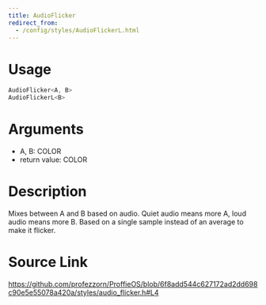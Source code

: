```yaml
---
title: AudioFlicker
redirect_from:
  - /config/styles/AudioFlickerL.html
---
```


# Usage
```cpp
AudioFlicker<A, B>
AudioFlickerL<B>
```

# Arguments
 * A, B: COLOR
 * return value: COLOR

# Description
Mixes between A and B based on audio. Quiet audio
means more A, loud audio means more B.
Based on a single sample instead of an average to make it flicker.

# Source Link
https://github.com/profezzorn/ProffieOS/blob/6f8add544c627172ad2dd698c90e5e55078a420a/styles/audio_flicker.h#L4
